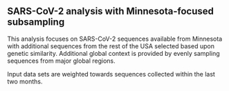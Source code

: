 ## SARS-CoV-2 analysis with Minnesota-focused subsampling
This analysis focuses on SARS-CoV-2 sequences available from Minnesota with additional sequences from 
the rest of the USA selected based upon genetic similarity. Additional global context is provided by evenly sampling sequences from 
major global regions.

Input data sets are weighted towards sequences collected within the last two months.
